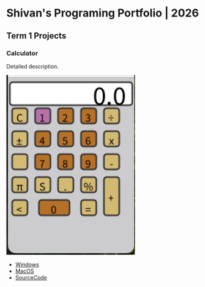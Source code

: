 #  Shivan's Programing Portfolio | 2026

## Term 1 Projects

### Calculator

Detailed description.

![RunningCalculator](https://github.com/ShivanSharma24/Portfolio/blob/main/images/Calc.png?raw=true)

* [Windows](https://github.com/ShivanSharma24/Portfolio/blob/main/src/Calc/windows-amd64.zip)
* [MacOS](https://github.com/ShivanSharma24/Portfolio/blob/main/src/Calc/macos-x86_64.zip)
* [SourceCode]()
